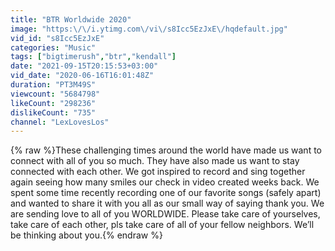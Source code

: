 ```yaml
---
title: "BTR Worldwide 2020"
image: "https:\/\/i.ytimg.com\/vi\/s8Icc5EzJxE\/hqdefault.jpg"
vid_id: "s8Icc5EzJxE"
categories: "Music"
tags: ["bigtimerush","btr","kendall"]
date: "2021-09-15T20:15:53+03:00"
vid_date: "2020-06-16T16:01:48Z"
duration: "PT3M49S"
viewcount: "5684798"
likeCount: "298236"
dislikeCount: "735"
channel: "LexLovesLos"
---
```

{% raw %}These challenging times around the world have made us want to connect with all of you so much. They have also made us want to stay connected with each other. We got inspired to record and sing together again seeing how many smiles our check in video created weeks back. We spent some time recently recording one of our favorite songs (safely apart) and wanted to share it with you all as our small way of saying thank you. We are sending love to all of you WORLDWIDE. Please take care of yourselves, take care of each other, pls take care of all of your fellow neighbors. We’ll be thinking about you.{% endraw %}
